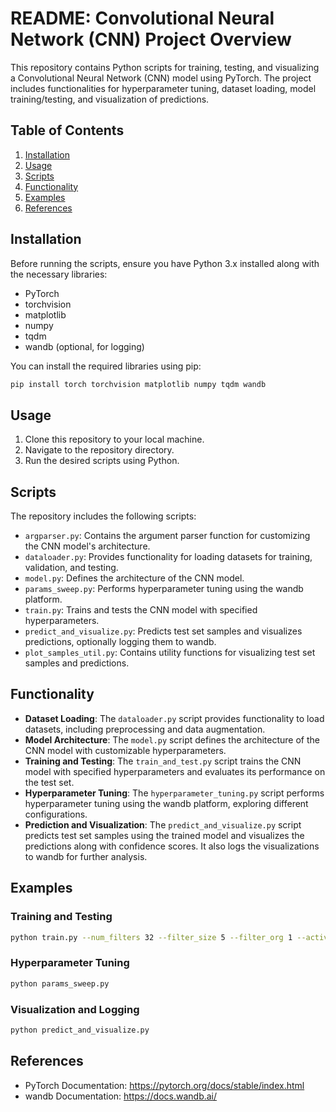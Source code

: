 # README: Convolutional Neural Network (CNN) Project Overview

This repository contains Python scripts for training, testing, and visualizing a Convolutional Neural Network (CNN) model using PyTorch. The project includes functionalities for hyperparameter tuning, dataset loading, model training/testing, and visualization of predictions.

## Table of Contents

1. [Installation](#installation)
2. [Usage](#usage)
3. [Scripts](#scripts)
4. [Functionality](#functionality)
5. [Examples](#examples)
6. [References](#references)

## Installation <a name="installation"></a>

Before running the scripts, ensure you have Python 3.x installed along with the necessary libraries:

- PyTorch
- torchvision
- matplotlib
- numpy
- tqdm
- wandb (optional, for logging)

You can install the required libraries using pip:

```bash
pip install torch torchvision matplotlib numpy tqdm wandb
```

## Usage <a name="usage"></a>

1. Clone this repository to your local machine.
2. Navigate to the repository directory.
3. Run the desired scripts using Python.

## Scripts <a name="scripts"></a>

The repository includes the following scripts:

- `argparser.py`: Contains the argument parser function for customizing the CNN model's architecture.
- `dataloader.py`: Provides functionality for loading datasets for training, validation, and testing.
- `model.py`: Defines the architecture of the CNN model.
- `params_sweep.py`: Performs hyperparameter tuning using the wandb platform.
- `train.py`: Trains and tests the CNN model with specified hyperparameters.
- `predict_and_visualize.py`: Predicts test set samples and visualizes predictions, optionally logging them to wandb.
- `plot_samples_util.py`: Contains utility functions for visualizing test set samples and predictions.

## Functionality <a name="functionality"></a>

- **Dataset Loading**: The `dataloader.py` script provides functionality to load datasets, including preprocessing and data augmentation.
- **Model Architecture**: The `model.py` script defines the architecture of the CNN model with customizable hyperparameters.
- **Training and Testing**: The `train_and_test.py` script trains the CNN model with specified hyperparameters and evaluates its performance on the test set.
- **Hyperparameter Tuning**: The `hyperparameter_tuning.py` script performs hyperparameter tuning using the wandb platform, exploring different configurations.
- **Prediction and Visualization**: The `predict_and_visualize.py` script predicts test set samples using the trained model and visualizes the predictions along with confidence scores. It also logs the visualizations to wandb for further analysis.

## Examples <a name="examples"></a>

### Training and Testing
```bash
python train.py --num_filters 32 --filter_size 5 --filter_org 1 --activation ReLU --dense_size 512 --dropout 0.3 --num_epochs 10 --learning_rate 0.001 --use_batch_norm
```

### Hyperparameter Tuning
```bash
python params_sweep.py
```

### Visualization and Logging
```bash
python predict_and_visualize.py
```

## References <a name="references"></a>

- PyTorch Documentation: https://pytorch.org/docs/stable/index.html
- wandb Documentation: https://docs.wandb.ai/